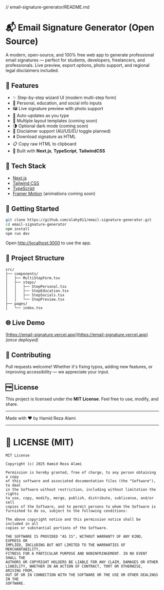 // email-signature-generator/README.md

# 📬 Email Signature Generator (Open Source)

A modern, open-source, and 100% free web app to generate professional email signatures — perfect for students, developers, freelancers, and professionals. Live preview, export options, photo support, and regional legal disclaimers included.

## 🚀 Features

- ✨ Step-by-step wizard UI (modern multi-step form)
- 👤 Personal, education, and social info inputs
- 🖼️ Live signature preview with photo support
- 🔁 Auto-updates as you type
- 🎨 Multiple layout templates (coming soon)
- 🌗 Optional dark mode (coming soon)
- 📄 Disclaimer support (AU/US/EU toggle planned)
- ⬇️ Download signature as HTML
- 📋 Copy raw HTML to clipboard
- 🧱 Built with **Next.js**, **TypeScript**, **TailwindCSS**

## 🧰 Tech Stack

- [Next.js](https://nextjs.org/)
- [Tailwind CSS](https://tailwindcss.com/)
- [TypeScript](https://www.typescriptlang.org/)
- [Framer Motion](https://www.framer.com/motion/) (animations coming soon)

## 🔧 Getting Started

```bash
git clone https://github.com/alahy011/email-signature-generator.git
cd email-signature-generator
npm install
npm run dev
```

Open [http://localhost:3000](http://localhost:3000) to use the app.

## 📂 Project Structure

```
src/
├── components/
│   ├── MultiStepForm.tsx
│   ├── steps/
│   │   ├── StepPersonal.tsx
│   │   ├── StepEducation.tsx
│   │   ├── StepSocials.tsx
│   │   └── StepPreview.tsx
├── pages/
│   └── index.tsx
```

## 🌐 Live Demo

[https://email-signature.vercel.app](https://email-signature.vercel.app) *(once deployed)*

## 🙌 Contributing

Pull requests welcome! Whether it's fixing typos, adding new features, or improving accessibility — we appreciate your input.

## 🆓 License

This project is licensed under the **MIT License**. Feel free to use, modify, and share.

---

Made with ❤️ by Hamid Reza Alami

---

# 📄 LICENSE (MIT)

```
MIT License

Copyright (c) 2025 Hamid Reza Alami

Permission is hereby granted, free of charge, to any person obtaining a copy
of this software and associated documentation files (the "Software"), to deal
in the Software without restriction, including without limitation the rights
to use, copy, modify, merge, publish, distribute, sublicense, and/or sell
copies of the Software, and to permit persons to whom the Software is
furnished to do so, subject to the following conditions:

The above copyright notice and this permission notice shall be included in all
copies or substantial portions of the Software.

THE SOFTWARE IS PROVIDED "AS IS", WITHOUT WARRANTY OF ANY KIND, EXPRESS OR
IMPLIED, INCLUDING BUT NOT LIMITED TO THE WARRANTIES OF MERCHANTABILITY,
FITNESS FOR A PARTICULAR PURPOSE AND NONINFRINGEMENT. IN NO EVENT SHALL THE
AUTHORS OR COPYRIGHT HOLDERS BE LIABLE FOR ANY CLAIM, DAMAGES OR OTHER
LIABILITY, WHETHER IN AN ACTION OF CONTRACT, TORT OR OTHERWISE, ARISING FROM,
OUT OF OR IN CONNECTION WITH THE SOFTWARE OR THE USE OR OTHER DEALINGS IN THE
SOFTWARE.
```
